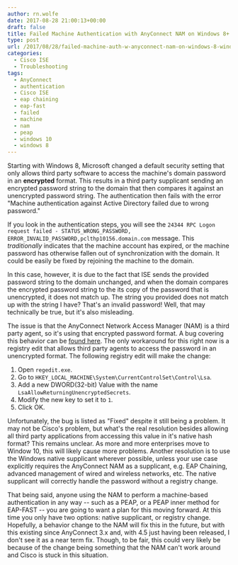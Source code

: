 ```yaml
---
author: rn.wolfe
date: 2017-08-28 21:00:13+00:00
draft: false
title: Failed Machine Authentication with AnyConnect NAM on Windows 8+
type: post
url: /2017/08/28/failed-machine-auth-w-anyconnect-nam-on-windows-8-windows-10/
categories:
  - Cisco ISE
  - Troubleshooting
tags:
  - AnyConnect
  - authentication
  - Cisco ISE
  - eap chaining
  - eap-fast
  - failed
  - machine
  - nam
  - peap
  - windows 10
  - windows 8
---
```


Starting with Windows 8, Microsoft changed a default security setting that only allows third party software to access the machine's domain password in an **encrypted** format. This results in a third party supplicant sending an encrypted password string to the domain that then compares it against an unencrypted password string. The authentication then fails with the error "Machine authentication against Active Directory failed due to wrong password."

If you look in the authentication steps, you will see the `24344 RPC Logon request failed - STATUS_WRONG_PASSWORD, ERROR_INVALID_PASSWORD,pclthp10156.domain.com` message. This _traditionally_ indicates that the machine account has expired, or the machine password has otherwise fallen out of synchronization with the domain. It could be easily be fixed by rejoining the machine to the domain.

In this case, however, it is due to the fact that ISE sends the provided password string to the domain unchanged, and when the domain compares the encrypted password string to the its copy of the password that is unencrypted, it does not match up. The string you provided does not match up with the string I have? That's an invalid password! Well, that may technically be true, but it's also misleading.

The issue is that the AnyConnect Network Access Manager (NAM) is a third party agent, so it's using that encrypted password format. A bug covering this behavior can be [found here](https://bst.cloudapps.cisco.com/bugsearch/bug/CSCuc13862). The only workaround for this right now is a registry edit that allows third party agents to access the password in an unencrypted format. The following registry edit will make the change:

1. Open `regedit.exe`.
2. Go to `HKEY_LOCAL_MACHINE\System\CurrentControlSet\Control\Lsa`.
3. Add a new DWORD(32-bit) Value with the name `LsaAllowReturningUnencryptedSecrets`.
4. Modify the new key to set it to `1`.
5. Click OK.

Unfortunately, the bug is listed as "Fixed" despite it still being a problem. It may not be Cisco's problem, but what's the real resolution besides allowing all third party applications from accessing this value in it's native hash format? This remains unclear. As more and more enterprises move to Window 10, this will likely cause more problems. Another resolution is to use the Windows native supplicant wherever possible, unless your use case explicitly requires the AnyConnect NAM as a supplicant, e.g. EAP Chaining, advanced management of wired and wireless networks, etc. The native supplicant will correctly handle the password without a registry change.

That being said, anyone using the NAM to perform a machine-based authentication in any way -- such as a PEAP, or a PEAP inner method for EAP-FAST -- you are going to want a plan for this moving forward. At this time you only have two options: native supplicant, or registry change. Hopefully, a behavior change to the NAM will fix this in the future, but with this existing since AnyConnect 3.x and, with 4.5 just having been released, I don't see it as a near term fix. Though, to be fair, this could very likely be because of the change being something that the NAM can't work around and Cisco is stuck in this situation.
